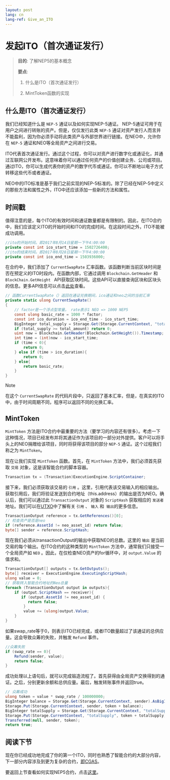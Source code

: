 ```yaml
---
layout: post
lang: cn
lang-ref: Give_an_ITO
---
```


# 发起ITO（首次通证发行）


>
> **目的**:  了解NEP5的基本概念
>
> **要点**:
>
> 1. 什么是ITO（首次通证发行）
>
> 2. MintToken函数的实现
>

## 什么是ITO（首次通证发行）

我们已经知道什么是 `NEP-5` 通证以及如何实现NEP-5通证。 NEP-5通证可用于在用户之间进行转账的资产。但是，仅仅发行此类 `NEP-5` 通证对资产发行人而言并不能盈利，因为你必须手动将此类资产与外部世界进行链接。在NEO中，允许你在 `NEP-5` 通证和NEO等全局资产之间进行交易。

ITO代表首次通证发行。通过这个过程，你可以对资产进行数字化或通证化，并通过互联网公开发布。这意味着你可以通过任何资产的价值创建业务、公司或项目。通过ITO，你可以生成代表你的资产的数字代币或通证。你可以不断地以电子方式转移这些代币或者通证。

NEO中的ITO标准是基于我们之前实现的NEP-5标准的。除了已经在NEP-5中定义的那些方法和属性之外，ITO中还应该添加一些新的方法和属性。

## 时间戳
值得注意的是，每个ITO的有效时间和通证数量都是有限制的。因此，在ITO合约中，我们应该定义ITO的开始时间和ITO的完成时间。在这段时间之外，ITO不能被成功调用。

```csharp
//ito的开始时间。即2017年8月14日星期一下午4:00:00
private const int ico_start_time = 1502726400;
//ito的结束时间。即2017年8月28日星期一下午4:00:00
private const int ico_end_time = 1503936000;
```

在合约中，我们添加了 `CurrentSwapRate` 汇率函数。该函数判断当前区块时间是否在预定义的ITO时段内。在函数内部，它通过调用 `Blockchain.GetHeader` 和 `BlockChain.GetHeight ` API获取区块时间。这些API可以直接查询区块和区块头的信息。更多API信息可以点击[此处](https://docs.neo.org/en-us/sc/reference/api/neo.html)查看。

```csharp
// 函数CurrentSwapRate（）返回在通证兑换期间，ico通证和neo之间的当前汇率
private static ulong CurrentSwapRate()
{
    // factor是一个浮点型常量。 rate表示1 NEO => 1000 NEP5
    const ulong basic_rate = 1000 * factor;
    const int ico_duration = ico_end_time - ico_start_time;
    BigInteger total_supply = Storage.Get(Storage.CurrentContext, "totalSupply").AsBigInteger();
    if (total_supply >= total_amount) return 0;
    uint now = Blockchain.GetHeader(Blockchain.GetHeight()).Timestamp;
    int time = (int)now - ico_start_time;
    if (time < 0){
        return 0;
    } else if (time > ico_duration){
        return 0;
    } else{
        return basic_rate;
    }
}
```
> [!Note]
>
> 在这个 `CurrentSwapRate` 	的代码片段中，只返回了基本汇率，但是，在真实的ITO中，由于时间周期不同，程序可以返回不同的兑换汇率。

## MintToken

`MintToken` 方法是ITO合约中最重要的方法（要学习的内容还有很多）。考虑一下这种情况，项目已经发布并将其通证作为该项目的一部分对外提供。客户可以将手头上的NEO捐赠给该项目，同时将获得该项目的部分 `NEP-5` 通证。这个过程我们称之为 `MintToken`。

现在让我们实现 `MintToken` 函数。首先，在 `MintToken` 方法中，我们必须首先获取 `交易` 对象，这是该智能合约的脚本容器。

```csharp
Transaction tx = (Transaction)ExecutionEngine.ScriptContainer;
```

接下来，我们必须获取该交易的 `引用` 。这里，引用代表该交易输入的相应输出。获取引用后，我们将验证发送到合约地址（this.address）的输出是否为NEO。确认后，我们可以通过此 `TransactionOutput` 对象的 `ScriptHash` 获取相应的 `发送者` 地址。我们可以在[UTXO](UTXO.md)中了解有关 `引用` 、 `输入` 和` 输出`的更多信息。

```csharp
TransactionOutput reference = tx.GetReferences()[0];
// 检查资产是否是neo
if (reference.AssetId != neo_asset_id) return false;
byte[] sender = reference.ScriptHash;
```

现在我们必须从transactionOutput的输出中获取NEO的总数。这里的 `输出` 是当前交易的每个输出。在ITO合约的这种类型的 `MintToken` 方法中，通常我们只接受一个全局资产如 `NEO` 。因此，在仅检查NEO资产的for循环中，对 `output.Value` 的值求和。

```csharp
TransactionOutput[] outputs = tx.GetOutputs();
byte[] receiver = ExecutionEngine.ExecutingScriptHash;
ulong value = 0;
// 获取转入智能合约地址的Neo总量
foreach (TransactionOutput output in outputs){
    if (output.ScriptHash == receiver){
       if (output.AssetId != neo_asset_id) {
          return false;
        }
        value += (ulong)output.Value;
    }
}
```
如果swap_rate等于0，则表示ITO已经完成，或者ITO数量超过了该通证的总供应量。这会导致众筹的失败，并触发 `Refund` 事件。

```csharp
//众筹失败
if (swap_rate == 0){
    Refund(sender, value);
    return false;
}
```
成功处理以上语句后，就可以完成锻造流程了。首先获得由全局资产交换得到的通证。之后，分别更新余额和总供应量。最后，触发转账事件并返回true。

```csharp           
// 众筹成功
ulong token = value * swap_rate / 100000000;
BigInteger balance = Storage.Get(Storage.CurrentContext, sender).AsBigInteger();
Storage.Put(Storage.CurrentContext, sender, token + balance);
BigInteger totalSupply = Storage.Get(Storage.CurrentContext, "totalSupply").AsBigInteger();
Storage.Put(Storage.CurrentContext, "totalSupply", token + totalSupply);
Transferred(null, sender, token);
return true;
```


## 阅读下节
现在你已经成功地完成了你的第一个ITO，同时也熟悉了智能合约的大部分内容，下一部分内容涉及到更为复杂的合约，[即CGAS](cgas/1_what_is_cgas.md)。

要返回上节查看如何实现NEP5合约，点击[这里](Implementation_of_NEP5.md)。

